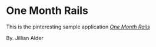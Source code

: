 # One Month Rails

This is the pinteresting sample application
[*One Month Rails*](http://onemonthrails.com)

By. Jillian Alder